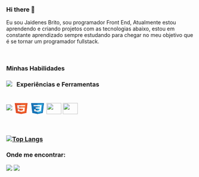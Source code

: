 ### Hi there 👋

Eu sou Jaidenes Brito, sou programador Front End, Atualmente estou aprendendo e criando projetos com as tecnologias abaixo,
estou em constante aprendizado sempre estudando para chegar no meu objetivo que é se tornar um programador fullstack.

<br>


<h3>Minhas Habilidades<h3>
<img src="https://media2.giphy.com/media/QssGEmpkyEOhBCb7e1/giphy.gif?cid=ecf05e47a0n3gi1bfqntqmob8g9aid1oyj2wr3ds3mg700bl&rid=giphy.gif" height="30px"> &nbsp; 
 Experiências e Ferramentas
<br>
<br>
<br>
<div style="display: inline_block">
  <img src="https://img.shields.io/badge/JavaScript-F7DF1E?style=for-the-badge&logo=javascript&logoColor=black"/>
  <img align="center" alt="Rafa-HTML" height="30" width="40" src="https://raw.githubusercontent.com/devicons/devicon/master/icons/html5/html5-original.svg">
  <img align="center" alt="Rafa-CSS" height="30" width="40" src="https://raw.githubusercontent.com/devicons/devicon/master/icons/css3/css3-original.svg">
  <img align="center" height="30" width="40" src="https://cdn.jsdelivr.net/gh/devicons/devicon/icons/vscode/vscode-original.svg" />
    <img align="center" height="30" width="40" src="https://cdn.jsdelivr.net/gh/devicons/devicon/icons/figma/figma-original.svg" />
    
  </div>
  <br><br>

[![Top Langs](https://github-readme-stats.vercel.app/api/top-langs/?username=JaidenesBrito)](https://github.com/anuraghazra/github-readme-stats)
<br>
<h3>Onde me encontrar:</h3>
<a href="https://www.linkedin.com/in/jaidenes-brito-santos" target="_blank"><img src="https://img.shields.io/badge/-LinkedIn-%230077B5?style=for-the-badge&logo=linkedin&logoColor=white" target="_blank"></a>
 <a href="mailto:jaidenes-z@hotmail.com"><img src="https://img.shields.io/badge/-Gmail-%23333?style=for-the-badge&logo=gmail&logoColor=white" target="_blank"></a>



